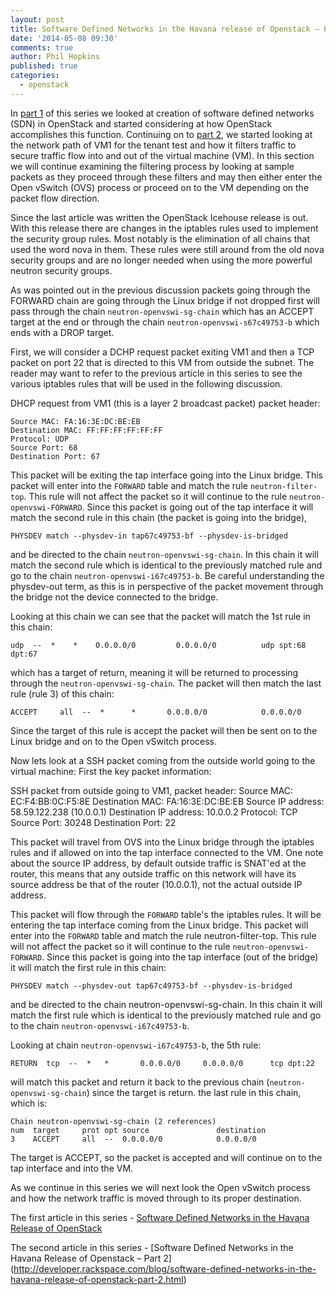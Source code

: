 ```yaml
---
layout: post
title: Software Defined Networks in the Havana release of Openstack – Part 3
date: '2014-05-08 09:30'
comments: true
author: Phil Hopkins
published: true
categories:
  - openstack
---
```


In [part 1](http://developer.rackspace.com/blog/software-defined-networks-in-the-havana-release-of-openstack.html) of this series we looked at creation of software defined networks (SDN) in OpenStack and started considering at how OpenStack accomplishes this function. Continuing on to [part 2](http://developer.rackspace.com/blog/software-defined-networks-in-the-havana-release-of-openstack-part-2.html), we started looking at the network path of VM1 for the tenant test and how it filters traffic to secure traffic flow into and out of the virtual machine (VM). In this section we will continue examining the filtering process by looking at sample packets as they proceed through these filters and may then either enter the Open vSwitch (OVS) process or proceed on to the VM depending on the packet flow direction.

<!-- more -->

Since the last article was written the OpenStack Icehouse release is out. With this release there are changes in the iptables rules used to implement the security group rules. Most notably is the elimination of all chains that used the word nova in them. These rules were still around from the old nova security groups and are no longer needed when using the more powerful neutron security groups.

As was pointed out in the previous discussion packets going through the FORWARD chain are going through the Linux bridge if not dropped first will pass through the chain `neutron-openvswi-sg-chain` which has an ACCEPT target at the end or through the chain `neutron-openvswi-s67c49753-b` which ends with a DROP target.

First, we will consider a DCHP request packet exiting VM1 and then a TCP packet on port 22 that is directed to this VM from outside the subnet. The reader may want to refer to the previous article in this series to see the various iptables rules that will be used in the following discussion.

DHCP request from VM1 (this is a layer 2 broadcast packet) packet header:

```
Source MAC: FA:16:3E:DC:BE:EB
Destination MAC: FF:FF:FF:FF:FF:FF
Protocol: UDP
Source Port: 68
Destination Port: 67
```

This packet will be exiting the tap interface going into the Linux bridge. This packet will enter into the `FORWARD` table and match the rule `neutron-filter-top`. This rule will not affect the packet so it will continue to the rule `neutron-openvswi-FORWARD`. Since this packet is going out of the tap interface it will match the second rule in this chain (the packet is going into the bridge),

```
PHYSDEV match --physdev-in tap67c49753-bf --physdev-is-bridged
```
and be directed to the chain `neutron-openvswi-sg-chain`. In this chain it will match the second rule which is identical to the previously matched rule and go to the chain `neutron-openvswi-i67c49753-b`. Be careful understanding the physdev-out term, as this is in perspective of the packet movement through the bridge not the device connected to the bridge.

Looking at this chain we can see that the packet will match the 1st rule in this chain:

```
udp  --  *    *    0.0.0.0/0         0.0.0.0/0          udp spt:68 dpt:67
```
 which has a target of return, meaning it will be returned to processing through the `neutron-openvswi-sg-chain`. The packet will then match the last rule (rule 3) of this chain:

```
ACCEPT     all  --  *      *       0.0.0.0/0            0.0.0.0/0
```
Since the target of this rule is accept the packet will then be sent on to the Linux bridge and on to the Open vSwitch process.

Now lets look at a SSH packet coming from the outside world going to the virtual machine: First the key packet information:

SSH packet from outside going to VM1, packet header:
Source MAC: EC:F4:BB:0C:F5:8E
Destination MAC: FA:16:3E:DC:BE:EB
Source IP address: 58.59.122.238 (10.0.0.1)
Destination IP address: 10.0.0.2
Protocol: TCP
Source Port: 30248
Destination Port: 22

This packet will travel from OVS into the Linux bridge through the iptables rules and if allowed on into the tap interface connected to the VM. One note about the source IP address, by default outside traffic is SNAT'ed at the router, this means that any outside traffic on this network will have its source address be that of the router (10.0.0.1), not the actual outside IP address.

This packet will flow through the `FORWARD` table's the iptables rules. It will be entering the tap interface coming from the Linux bridge. This packet will enter into the `FORWARD` table and match the rule neutron-filter-top. This rule will not affect the packet so it will continue to the rule `neutron-openvswi-FORWARD`. Since this packet is going into the tap interface (out of the bridge) it will match the first rule in this chain:

```
PHYSDEV match --physdev-out tap67c49753-bf --physdev-is-bridged
```
and be directed to the chain neutron-openvswi-sg-chain. In this chain it will match the first rule which is identical to the previously matched rule and go to the chain `neutron-openvswi-i67c49753-b`.

Looking at chain `neutron-openvswi-i67c49753-b`, the 5th rule:

```
RETURN  tcp  --  *   *       0.0.0.0/0     0.0.0.0/0      tcp dpt:22
```
will match this packet and return it back to the previous chain (`neutron-openvswi-sg-chain`) since the target is return. the last rule in this chain, which is:

```
Chain neutron-openvswi-sg-chain (2 references)
num  target     prot opt source               destination
3    ACCEPT     all  --  0.0.0.0/0            0.0.0.0/0  
```
The target is ACCEPT, so the packet is accepted and will continue on to the tap interface and into the VM.

As we continue in this series we will next look the Open vSwitch process and how the network traffic is moved through to its proper destination.

The first article in this series - [Software Defined Networks in the Havana Release of OpenStack](http://developer.rackspace.com/blog/software-defined-networks-in-the-havana-release-of-openstack.html)

The second article in this series - [Software Defined Networks in the Havana Release of Openstack – Part 2]  (http://developer.rackspace.com/blog/software-defined-networks-in-the-havana-release-of-openstack-part-2.html)
